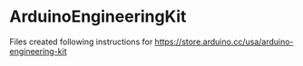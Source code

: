 # ArduinoEngineeringKit
Files created following instructions for https://store.arduino.cc/usa/arduino-engineering-kit
